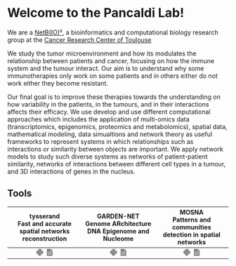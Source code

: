 # Welcome to the Pancaldi Lab!

We are a [NetB(IO)²](https://www.crct-inserm.fr/netbio2/), a bioinformatics and computational biology research group at the [Cancer Research Center of Toulouse](https://www.crct-inserm.fr/) 

We study the tumor microenvironment and how its modulates the relationship between patients and cancer, focusing on how the immune system and the tumour interact. Our aim is to understand why some immunotherapies only work on some patients and in others either do not work either they become resistant.

Our final goal is to improve these therapies towards the understanding on how variability in the patients, in the tumours, and in their interactions affects their efficacy. We use develop and use different computational approaches which includes the application of multi-omics data (transcriptomics, epigenomics, proteomics and metabolomics), spatial data, mathematical modeling, data simualtions and network theory as useful frameworks to represent systems in which relationships such as interactions or similarity between objects are important. We apply network models to study such diverse systems as networks of patient-patient similarity, networks of interactions between different cell types in a tumour, and 3D interactions of genes in the nucleus.

## Tools

| **tysserand** <br> Fast and accurate spatial networks reconstruction | **GARDEN-NET** <br> Genome ARchitecture DNA Epigenome and Nucleome | **MOSNA** <br> Patterns and communities detection in spatial networks |
| :---: | :---: | :---: |
|[<img src="https://raw.githubusercontent.com/VeraPancaldiLab/.github/main/profile/python.svg" height="16">](https://github.com/VeraPancaldiLab/tysserand)&nbsp;&nbsp;[<img src="https://raw.githubusercontent.com/VeraPancaldiLab/.github/main/profile/article.svg" height="16">](https://academic.oup.com/bioinformatics/article/37/21/3989/6313163)|[<img src="https://raw.githubusercontent.com/VeraPancaldiLab/.github/main/profile/python.svg" height="16">](https://github.com/VeraPancaldiLab/GARDEN-NET)&nbsp;&nbsp;[<img src="https://raw.githubusercontent.com/VeraPancaldiLab/.github/main/profile/article.svg" height="16">](https://academic.oup.com/nar/article/48/8/4066/5809158) |[<img src="https://raw.githubusercontent.com/VeraPancaldiLab/.github/main/profile/python.svg" height="16">](https://github.com/VeraPancaldiLab/mosna_3DMERFISH)&nbsp;&nbsp;[<img src="https://raw.githubusercontent.com/VeraPancaldiLab/.github/main/profile/article.svg" height="16">](https://pubmed.ncbi.nlm.nih.gov/36993595/) |
